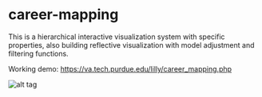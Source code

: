 # career-mapping

This is a hierarchical interactive visualization system with specific properties, also building reflective visualization with model adjustment and filtering functions.

Working demo: https://va.tech.purdue.edu/lilly/career_mapping.php

![alt tag](https://github.com/veslyn/career-mapping/blob/master/career_mapping.png)
